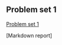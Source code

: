 ## Problem set 1

[Problem set 1](https://colab.research.google.com/drive/16lbgw6TBqCFDWqebGI1xewZ2bpaG9rzT#scrollTo=6eVpNWpUBgiz)

[Markdown report]
